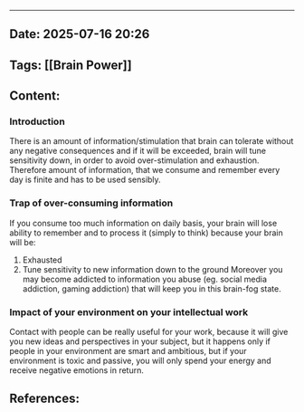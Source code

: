  ---

## Date: 2025-07-16 20:26 

## Tags:  [[Brain Power]]


## Content:

### Introduction

There is an amount of information/stimulation that brain can tolerate without any negative consequences and if it will be exceeded,  brain will tune sensitivity down, in order to avoid over-stimulation and exhaustion. Therefore amount of information, that we consume and remember every day is finite and has to be used sensibly.  
### Trap of over-consuming information

If you consume too much information on daily basis, your brain will lose ability to remember and to process it (simply to think) because your brain will be:
1. Exhausted
2. Tune sensitivity to new information down to the ground
Moreover you may become addicted to information you abuse (eg. social media addiction, gaming addiction) that will keep you in this brain-fog state.

### Impact of your environment on your intellectual work

Contact with people can be really useful for your work, because it will give you new ideas and perspectives in your subject, but it happens only if people in your environment are smart and ambitious, but if your environment is toxic and passive, you will only spend your energy and receive negative emotions in return. 

## References: